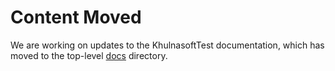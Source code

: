 # Content Moved

We are working on updates to the KhulnasoftTest documentation, which has moved to
the top-level [docs](../../docs) directory.
